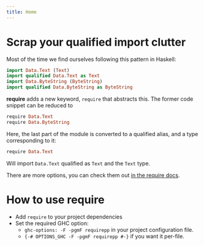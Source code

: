 ```yaml
---
title: Home
---
```


# Scrap your qualified import clutter

Most of the time we find ourselves following this pattern in Haskell:

```haskell
import Data.Text (Text)
import qualified Data.Text as Text
import Data.ByteString (ByteString)
import qualified Data.ByteString as ByteString
```

**require** adds a new keyword, `require` that abstracts this.
The former code snippet can be reduced to

```haskell
require Data.Text
require Data.ByteString
```

Here, the last part of the module is converted to a qualified alias, and a
type corresponding to it:

```haskell
require Data.Text
```

Will import `Data.Text` qualified as `Text` and the `Text` type.

There are more options, you can check them out [in the require docs](01-how-require-works.html).

# How to use require

* Add `require` to your project dependencies
* Set the required GHC option:
  - `ghc-options: -F -pgmF requirepp` in your project configuration file.
  - `{-# OPTIONS_GHC -F -pgmF requirepp #-}` if you want it per-file.

